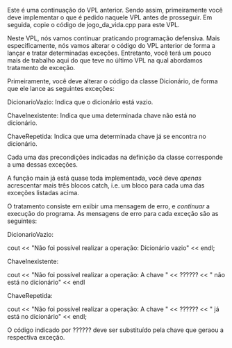 Este é uma continuação do VPL anterior. Sendo assim, primeiramente você deve implementar o que é pedido naquele VPL antes de prosseguir. Em seguida, copie o código de jogo_da_vida.cpp para este VPL.

Neste VPL, nós vamos continuar praticando programação defensiva. Mais especificamente, nós vamos alterar o código do VPL anterior de forma a lançar e tratar determinadas exceções. Entretanto, você terá um pouco mais de trabalho aqui do que teve no último VPL na qual abordamos tratamento de exceção.

Primeiramente, você deve alterar o código da classe Dicionário, de forma que ele lance as seguintes exceções:


DicionarioVazio: Indica que o dicionário está vazio.

ChaveInexistente: Indica que uma determinada chave não está no dicionário.

ChaveRepetida: Indica que uma determinada chave já se encontra no dicionário.


Cada uma das precondições indicadas na definição da classe corresponde a uma dessas exceções.

A função main já está quase toda implementada, você deve *apenas* acrescentar mais três blocos catch, i.e. um bloco para cada uma das exceções listadas acima.

O tratamento consiste em exibir uma mensagem de erro, e *continuar* a execução do programa. As mensagens de erro para cada exceção são as seguintes:


DicionarioVazio: 

  cout << "Não foi possível realizar a operação: Dicionário vazio" << endl;

ChaveInexistente: 

  cout << "Não foi possível realizar a operação: A chave "  << ?????? << " não está no dicionário" << endl

ChaveRepetida: 

  cout << "Não foi possível realizar a operação: A chave " << ?????? << " já está no dicionário" << endl;  


O código indicado por ?????? deve ser substituído pela chave que geraou a respectiva exceção.
